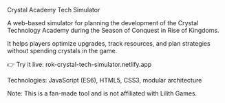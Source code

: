 Crystal Academy Tech Simulator

A web-based simulator for planning the development of the Crystal Technology Academy during the Season of Conquest in Rise of Kingdoms.

It helps players optimize upgrades, track resources, and plan strategies without spending crystals in the game.

👉 Try it live: rok-crystal-tech-simulator.netlify.app

Technologies: JavaScript (ES6), HTML5, CSS3, modular architecture

Note: This is a fan-made tool and is not affiliated with Lilith Games.
